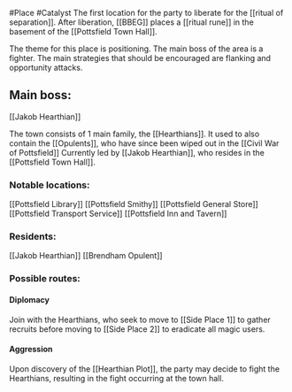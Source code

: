#Place #Catalyst
The first location for the party to liberate for the [[ritual of separation]].
After liberation, [[BBEG]] places a [[ritual rune]] in the basement of the [[Pottsfield Town Hall]].

The theme for this place is positioning.
The main boss of the area is a fighter.
The main strategies that should be encouraged are flanking and opportunity attacks.


## Main boss:
[[Jakob Hearthian]]


The town consists of 1 main family, the [[Hearthians]].
It used to also contain the [[Opulents]], who have since been wiped out in the [[Civil War of Pottsfield]]
Currently led by [[Jakob Hearthian]], who resides in the [[Pottsfield Town Hall]].

### Notable locations:
[[Pottsfield Library]]
[[Pottsfield Smithy]]
[[Pottsfield  General Store]]
[[Pottsfield Transport Service]]
[[Pottsfield Inn and Tavern]]

### Residents:
[[Jakob Hearthian]]
[[Brendham Opulent]]

### Possible routes:
#### Diplomacy
Join with the Hearthians, who seek to move to [[Side Place 1]] to gather recruits before moving to [[Side Place 2]] to eradicate all magic users.

#### Aggression
Upon discovery of the [[Hearthian Plot]], the party may decide to fight the Hearthians, resulting in the fight occurring at the town hall.